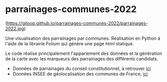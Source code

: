 # parrainages-communes-2022

(https://giloop.github.io/parrainages-communes-2022/parrainages-2022.jpg)

Une visualisation des parrainages par communes. 
Réalisation en Python à l'aide de la librairie Folium qui génère une page html statique. 

Le code réalise principalement l'appariement des données et la génération de la carte avec les marqueurs des parrainages des différents candidats.

- Données de parrainages du conseil constitutionnel, à retrouver [ici](https://presidentielle2022.conseil-constitutionnel.fr/les-parrainages/tous-les-parrainages-valides.html)
- Données INSEE de géolocalisation des communes de France, [ici](https://www.data.gouv.fr/fr/datasets/codes-insee-communes-g-olocalis-es/)


